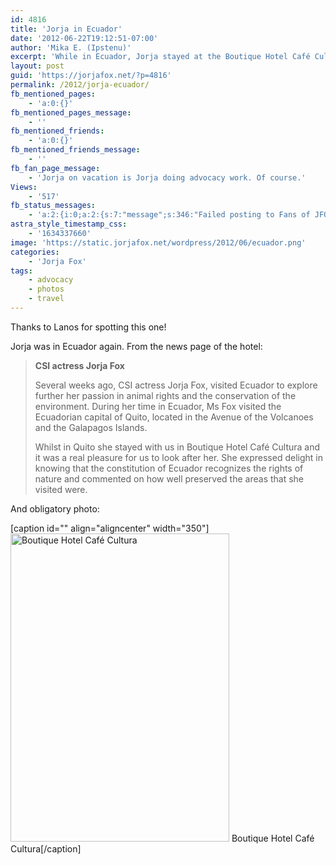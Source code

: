 ```yaml
---
id: 4816
title: 'Jorja in Ecuador'
date: '2012-06-22T19:12:51-07:00'
author: 'Mika E. (Ipstenu)'
excerpt: 'While in Ecuador, Jorja stayed at the Boutique Hotel Café Cultura.'
layout: post
guid: 'https://jorjafox.net/?p=4816'
permalink: /2012/jorja-ecuador/
fb_mentioned_pages:
    - 'a:0:{}'
fb_mentioned_pages_message:
    - ''
fb_mentioned_friends:
    - 'a:0:{}'
fb_mentioned_friends_message:
    - ''
fb_fan_page_message:
    - 'Jorja on vacation is Jorja doing advocacy work. Of course.'
Views:
    - '517'
fb_status_messages:
    - 'a:2:{i:0;a:2:{s:7:"message";s:346:"Failed posting to Fans of JFO''s Timeline because the access token expired.  To reactivate publishing, visit the Facebook settings page and re-enable the "Publish to fan page" setting. Full error: {"message":"Error validating access token: Session has expired at unix time 1340316000. The current unix time is 1340410372.","type":"OAuthException"}";s:5:"error";s:1:"1";}i:1;a:2:{s:7:"message";s:207:"Failed posting to your Facebook Timeline. Error: {"message":"Object at URL ''https://jorjafox.net/2012/jorja-ecuador/'' is invalid because the configured ''og:type'' of ''fansite'' is invalid.","type":"Exception"}";s:5:"error";s:1:"1";}}'
astra_style_timestamp_css:
    - '1634337660'
image: 'https://static.jorjafox.net/wordpress/2012/06/ecuador.png'
categories:
    - 'Jorja Fox'
tags:
    - advocacy
    - photos
    - travel
---
```


Thanks to Lanos for spotting this one!

Jorja was in Ecuador again. From the news page of the hotel:
<blockquote><strong>CSI actress Jorja Fox</strong>

Several weeks ago, CSI actress Jorja Fox, visited Ecuador to explore further her passion in animal rights and the conservation of the environment. During her time in Ecuador, Ms Fox visited the Ecuadorian capital of Quito, located in the Avenue of the Volcanoes and the Galapagos Islands.

Whilst in Quito she stayed with us in Boutique Hotel Café Cultura and it was a real pleasure for us to look after her. She expressed delight in knowing that the constitution of Ecuador recognizes the rights of nature and commented on how well preserved the areas that she visited were.</blockquote>
And obligatory photo:

[caption id="" align="aligncenter" width="350"]<a title="Boutique Hotel Café Cultura" href="https://jorjafox.net/gallery/personal/jorja/travel/201100-ecuador/2012-ecuador_001.jpg"><img title="Boutique Hotel Café Cultura" src="https://jorjafox.net/gallery/zp-core/i.php?a=personal/jorja/travel/201100-ecuador&amp;i=2012-ecuador_001.jpeg&amp;w=350&amp;h=493&amp;cw=&amp;ch=&amp;q=90&amp;wmk=!" alt="Boutique Hotel Café Cultura" width="350" height="493" /></a> Boutique Hotel Café Cultura[/caption]
